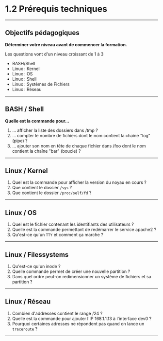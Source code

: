 
# 1.2 Prérequis techniques 

---

## Objectifs pédagogiques

**Déterminer votre niveau avant de commencer la formation.**

Les questions vont d'un niveau croissant de 1 à 3 

* BASH/Shell
* Linux : Kernel
* Linux : OS
* Linux : Shell  
* Linux : Systèmes de Fichiers 
* Linux : Réseau


---

## BASH / Shell

**Quelle est la commande pour...**

1. ... afficher la liste des dossiers dans /tmp ?
2. ... compter le nombre de fichiers dont le nom contient la chaîne "log" (pipe) ? 
3. ... ajouter son nom en tête de chaque fichier dans /foo dont le nom contient la chaîne "bar" (boucle) ? 

---

## Linux / Kernel 

1. Quel est la commande pour afficher la version du noyau en cours ?
2. Que contient le dossier `/sys` ?
3. Que contient le dossier `/proc/self/fd` ? 

---

## Linux / OS

1. Quel est le fichier contenant les identifiants des utilisateurs ?
2. Quelle est la commande permettant de redémarrer le service apache2 ?
3. Qu'est-ce qu'un `TTY` et comment ça marche ?

---

## Linux / Filessystems 

1. Qu'est-ce qu'un inode ?
2. Quelle commande permet de créer une nouvelle partition ?
3. Dans quel ordre peut-on redimensionner un système de fichiers et sa partition ? 

---

## Linux / Réseau 

1. Combien d'addresses contient le range /24 ?
2. Quelle est la commande pour ajouter l'IP 168.1.1.13 à l'interface dev0 ?
3. Pourquoi certaines adresses ne répondent pas quand on lance un `traceroute` ?

---


